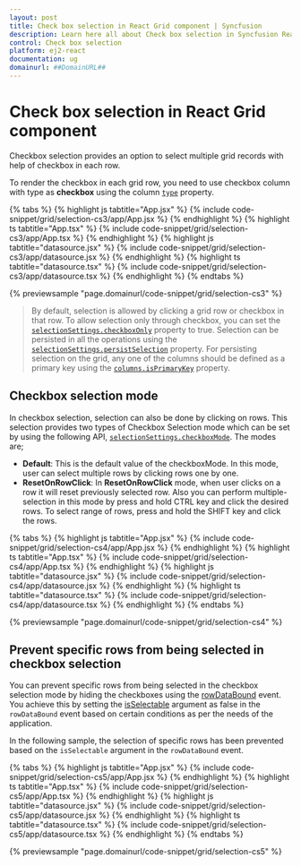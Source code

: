 ```yaml
---
layout: post
title: Check box selection in React Grid component | Syncfusion
description: Learn here all about Check box selection in Syncfusion React Grid component of Syncfusion Essential JS 2 and more.
control: Check box selection 
platform: ej2-react
documentation: ug
domainurl: ##DomainURL##
---
```


# Check box selection in React Grid component

Checkbox selection provides an option to select multiple grid records with help of checkbox in each row.

To render the checkbox in each grid row, you need to use checkbox column with type as **checkbox** using the  column [`type`](https://ej2.syncfusion.com/angular/documentation/api/grid/column/#type) property.

{% tabs %}
{% highlight js tabtitle="App.jsx" %}
{% include code-snippet/grid/selection-cs3/app/App.jsx %}
{% endhighlight %}
{% highlight ts tabtitle="App.tsx" %}
{% include code-snippet/grid/selection-cs3/app/App.tsx %}
{% endhighlight %}
{% highlight js tabtitle="datasource.jsx" %}
{% include code-snippet/grid/selection-cs3/app/datasource.jsx %}
{% endhighlight %}
{% highlight ts tabtitle="datasource.tsx" %}
{% include code-snippet/grid/selection-cs3/app/datasource.tsx %}
{% endhighlight %}
{% endtabs %}

 {% previewsample "page.domainurl/code-snippet/grid/selection-cs3" %}

> By default, selection is allowed by clicking a grid row or checkbox in that row. To allow selection only through checkbox, you can set the [`selectionSettings.checkboxOnly`](https://ej2.syncfusion.com/angular/documentation/api/grid/selectionSettings/#checkboxonly) property to true.
> Selection can be persisted in all the operations using the [`selectionSettings.persistSelection`](https://ej2.syncfusion.com/angular/documentation/api/grid/selectionSettings/#persistselection) property.
For persisting selection on the grid, any one of the columns should be defined as a primary key using the [`columns.isPrimaryKey`](https://ej2.syncfusion.com/angular/documentation/api/grid/column/#isprimarykey) property.

## Checkbox selection mode

In checkbox selection, selection can also be done by clicking on rows. This selection provides two types of Checkbox Selection mode which can be set by using the following API, [`selectionSettings.checkboxMode`](https://ej2.syncfusion.com/angular/documentation/api/grid/selectionSettings/#checkboxmode). The modes are;

* **Default**: This is the default value of the checkboxMode. In this mode, user can select multiple rows by clicking rows one by one.
* **ResetOnRowClick**: In **ResetOnRowClick** mode, when user clicks on a row it will reset previously selected row. Also you can perform multiple-selection in this mode by press and hold CTRL key and click the desired rows. To select range of rows, press and hold the SHIFT key and click the rows.

{% tabs %}
{% highlight js tabtitle="App.jsx" %}
{% include code-snippet/grid/selection-cs4/app/App.jsx %}
{% endhighlight %}
{% highlight ts tabtitle="App.tsx" %}
{% include code-snippet/grid/selection-cs4/app/App.tsx %}
{% endhighlight %}
{% highlight js tabtitle="datasource.jsx" %}
{% include code-snippet/grid/selection-cs4/app/datasource.jsx %}
{% endhighlight %}
{% highlight ts tabtitle="datasource.tsx" %}
{% include code-snippet/grid/selection-cs4/app/datasource.tsx %}
{% endhighlight %}
{% endtabs %}

 {% previewsample "page.domainurl/code-snippet/grid/selection-cs4" %}

## Prevent specific rows from being selected in checkbox selection

You can prevent specific rows from being selected in the checkbox selection mode by hiding the checkboxes using the [rowDataBound](https://ej2.syncfusion.com/angular/documentation/api/grid/#rowdatabound) event. You achieve this by setting the [isSelectable](https://ej2.syncfusion.com/angular/documentation/api/grid/rowDataBoundEventArgs/#isselectable) argument as false in the `rowDataBound` event based on certain conditions as per the needs of the application.

In the following sample, the selection of specific rows has been prevented based on the `isSelectable` argument in the `rowDataBound` event.

{% tabs %}
{% highlight js tabtitle="App.jsx" %}
{% include code-snippet/grid/selection-cs5/app/App.jsx %}
{% endhighlight %}
{% highlight ts tabtitle="App.tsx" %}
{% include code-snippet/grid/selection-cs5/app/App.tsx %}
{% endhighlight %}
{% highlight js tabtitle="datasource.jsx" %}
{% include code-snippet/grid/selection-cs5/app/datasource.jsx %}
{% endhighlight %}
{% highlight ts tabtitle="datasource.tsx" %}
{% include code-snippet/grid/selection-cs5/app/datasource.tsx %}
{% endhighlight %}
{% endtabs %}

 {% previewsample "page.domainurl/code-snippet/grid/selection-cs5" %}
